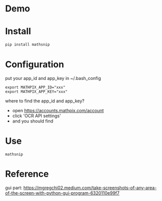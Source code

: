 # Demo

# Install

``` python
pip install mathsnip
```

# Configuration
put your app_id and app_key in ~/.bash_config
```
export MATHPIX_APP_ID="xxx"
export MATHPIX_APP_KEY="xxx"
```

where to find the app_id and app_key?
- open https://accounts.mathpix.com/account
- click 'OCR API settings'
- and you should find

# Use
```
mathsnip
```

# Reference
gui part: https://mgregchi02.medium.com/take-screenshots-of-any-area-of-the-screen-with-python-gui-program-6320110e99f7
